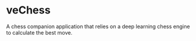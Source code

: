 # veChess

A chess companion application that relies on a deep learning chess engine to calculate the best move.
